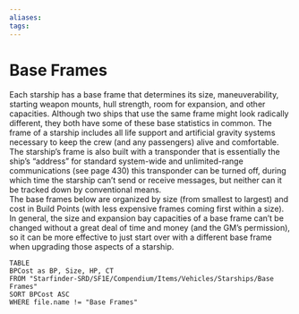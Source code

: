 ```yaml
---
aliases: 
tags: 
---
```


# Base Frames

Each starship has a base frame that determines its size, maneuverability, starting weapon mounts, hull strength, room for expansion, and other capacities. Although two ships that use the same frame might look radically different, they both have some of these base statistics in common. The frame of a starship includes all life support and artificial gravity systems necessary to keep the crew (and any passengers) alive and comfortable. The starship’s frame is also built with a transponder that is essentially the ship’s “address” for standard system-wide and unlimited-range communications (see page 430)
this transponder can be turned off, during which time the starship can’t send or receive messages, but neither can it be tracked down by conventional means.   
The base frames below are organized by size (from smallest to largest) and cost in Build Points (with less expensive frames coming first within a size). In general, the size and expansion bay capacities of a base frame can’t be changed without a great deal of time and money (and the GM’s permission), so it can be more effective to just start over with a different base frame when upgrading those aspects of a starship.

``` dataview
TABLE
BPCost as BP, Size, HP, CT
FROM "Starfinder-SRD/SF1E/Compendium/Items/Vehicles/Starships/Base Frames"
SORT BPCost ASC
WHERE file.name != "Base Frames"
```
